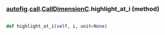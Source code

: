 ### [autofig](autofig.md).[call](autofig.call.md).[CallDimensionC](autofig.call.CallDimensionC.md).highlight_at_i (method)


```py

def highlight_at_i(self, i, unit=None)

```



        

